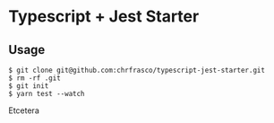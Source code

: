 # Typescript + Jest Starter

## Usage

```
$ git clone git@github.com:chrfrasco/typescript-jest-starter.git
$ rm -rf .git
$ git init
$ yarn test --watch
```

Etcetera
